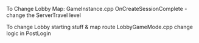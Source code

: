 To Change Lobby Map:
GameInstance.cpp OnCreateSessionComplete - change the ServerTravel level

To change Lobby starting stuff & map route
LobbyGameMode.cpp
change logic in PostLogin
